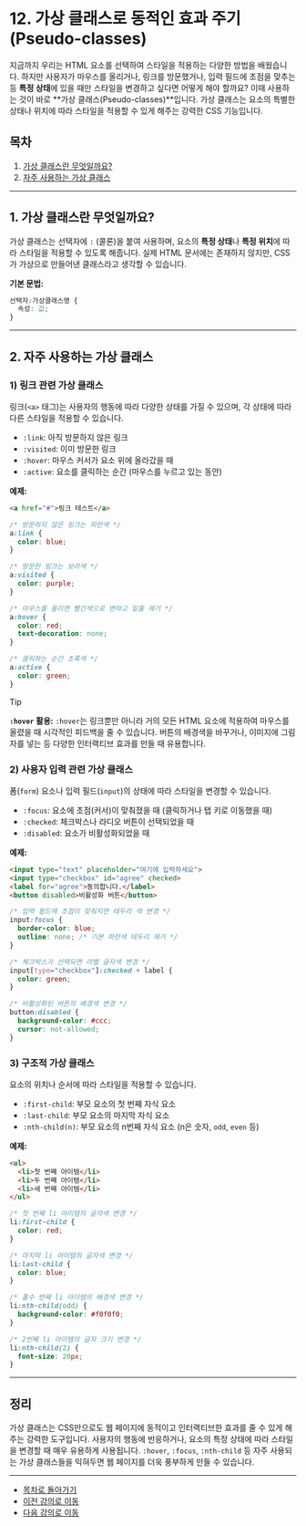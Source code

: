 # 12. 가상 클래스로 동적인 효과 주기 (Pseudo-classes)

지금까지 우리는 HTML 요소를 선택하여 스타일을 적용하는 다양한 방법을 배웠습니다. 하지만 사용자가 마우스를 올리거나, 링크를 방문했거나, 입력 필드에 초점을 맞추는 등 **특정 상태**에 있을 때만 스타일을 변경하고 싶다면 어떻게 해야 할까요? 이때 사용하는 것이 바로 **가상 클래스(Pseudo-classes)**입니다. 가상 클래스는 요소의 특별한 상태나 위치에 따라 스타일을 적용할 수 있게 해주는 강력한 CSS 기능입니다.

## 목차

1. [가상 클래스란 무엇일까요?](#1-가상-클래스란-무엇일까요)
2. [자주 사용하는 가상 클래스](#2-자주-사용하는-가상-클래스)

---

## 1. 가상 클래스란 무엇일까요?

가상 클래스는 선택자에 `:` (콜론)을 붙여 사용하며, 요소의 **특정 상태**나 **특정 위치**에 따라 스타일을 적용할 수 있도록 해줍니다. 실제 HTML 문서에는 존재하지 않지만, CSS가 가상으로 만들어낸 클래스라고 생각할 수 있습니다.

**기본 문법:**

```css
선택자:가상클래스명 {
  속성: 값;
}
```

---

## 2. 자주 사용하는 가상 클래스

### 1) 링크 관련 가상 클래스

링크(`<a>` 태그)는 사용자의 행동에 따라 다양한 상태를 가질 수 있으며, 각 상태에 따라 다른 스타일을 적용할 수 있습니다.

-   `:link`: 아직 방문하지 않은 링크
-   `:visited`: 이미 방문한 링크
-   `:hover`: 마우스 커서가 요소 위에 올라갔을 때
-   `:active`: 요소를 클릭하는 순간 (마우스를 누르고 있는 동안)

**예제:**

```html
<a href="#">링크 테스트</a>
```

```css
/* 방문하지 않은 링크는 파란색 */
a:link {
  color: blue;
}

/* 방문한 링크는 보라색 */
a:visited {
  color: purple;
}

/* 마우스를 올리면 빨간색으로 변하고 밑줄 제거 */
a:hover {
  color: red;
  text-decoration: none;
}

/* 클릭하는 순간 초록색 */
a:active {
  color: green;
}
```

> [!TIP]
> **`:hover` 활용:**
> `:hover`는 링크뿐만 아니라 거의 모든 HTML 요소에 적용하여 마우스를 올렸을 때 시각적인 피드백을 줄 수 있습니다. 버튼의 배경색을 바꾸거나, 이미지에 그림자를 넣는 등 다양한 인터랙티브 효과를 만들 때 유용합니다.

### 2) 사용자 입력 관련 가상 클래스

폼(`form`) 요소나 입력 필드(`input`)의 상태에 따라 스타일을 변경할 수 있습니다.

-   `:focus`: 요소에 초점(커서)이 맞춰졌을 때 (클릭하거나 탭 키로 이동했을 때)
-   `:checked`: 체크박스나 라디오 버튼이 선택되었을 때
-   `:disabled`: 요소가 비활성화되었을 때

**예제:**

```html
<input type="text" placeholder="여기에 입력하세요">
<input type="checkbox" id="agree" checked>
<label for="agree">동의합니다.</label>
<button disabled>비활성화 버튼</button>
```

```css
/* 입력 필드에 초점이 맞춰지면 테두리 색 변경 */
input:focus {
  border-color: blue;
  outline: none; /* 기본 파란색 테두리 제거 */
}

/* 체크박스가 선택되면 라벨 글자색 변경 */
input[type="checkbox"]:checked + label {
  color: green;
}

/* 비활성화된 버튼의 배경색 변경 */
button:disabled {
  background-color: #ccc;
  cursor: not-allowed;
}
```

### 3) 구조적 가상 클래스

요소의 위치나 순서에 따라 스타일을 적용할 수 있습니다.

-   `:first-child`: 부모 요소의 첫 번째 자식 요소
-   `:last-child`: 부모 요소의 마지막 자식 요소
-   `:nth-child(n)`: 부모 요소의 n번째 자식 요소 (n은 숫자, `odd`, `even` 등)

**예제:**

```html
<ul>
  <li>첫 번째 아이템</li>
  <li>두 번째 아이템</li>
  <li>세 번째 아이템</li>
</ul>
```

```css
/* 첫 번째 li 아이템의 글자색 변경 */
li:first-child {
  color: red;
}

/* 마지막 li 아이템의 글자색 변경 */
li:last-child {
  color: blue;
}

/* 홀수 번째 li 아이템의 배경색 변경 */
li:nth-child(odd) {
  background-color: #f0f0f0;
}

/* 2번째 li 아이템의 글자 크기 변경 */
li:nth-child(2) {
  font-size: 20px;
}
```

---

## 정리

가상 클래스는 CSS만으로도 웹 페이지에 동적이고 인터랙티브한 효과를 줄 수 있게 해주는 강력한 도구입니다. 사용자의 행동에 반응하거나, 요소의 특정 상태에 따라 스타일을 변경할 때 매우 유용하게 사용됩니다. `:hover`, `:focus`, `:nth-child` 등 자주 사용되는 가상 클래스들을 익혀두면 웹 페이지를 더욱 풍부하게 만들 수 있습니다.

---
- [목차로 돌아가기](README.md)
- [이전 강의로 이동](11-CSS-Specificity-and-Inheritance.md)
- [다음 강의로 이동](Lab2-Styling-Profile-CSS.md)
